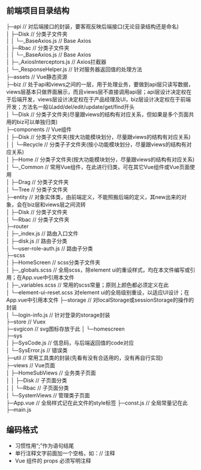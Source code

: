<!--
 * @Author: Billy
 * @Date: 2021-07-13 09:00:16
 * @LastEditors: Billy
 * @LastEditTime: 2022-03-08 19:55:32
 * @Description: v2.1
-->

## 前端项目目录结构

├─api  // 对后端接口的封装，要客观反映后端接口(无论目录结构还是命名)  
│  ├─Disk  // 分类子文件夹  
│  │  └─_BaseAxios.js // Base Axios  
│  ├─Rbac  // 分类子文件夹  
│  │  └─_BaseAxios.js // Base Axios  
│  ├─_AxiosInterceptors.js  // Axios拦截器  
│  └─_ResponseHelper.js  // 针对服务器返回值的处理方法  
├─assets  // Vue静态资源  
├─biz  // 处于api和views之间的一层，用于处理业务，要做到api层只读写数据，views层基本只做界面展示，而且views层不直接调用api层；api层设计决定权在于后端开发，views层设计决定权在于产品经理及UI，biz层设计决定权在于前端开发；方法名一般以add/del/edit/update/get/find开头  
│  └─Disk  // 分类子文件夹(尽量跟views的结构有对应关系，但如果是多个页面共用的biz可以单独归类)  
├─components  // Vue组件  
│  ├─Disk  // 分类子文件夹(按大功能模块划分，尽量跟views的结构有对应关系)  
│  │  └─Recycle  // 分类子子文件夹(按小功能模块划分，尽量跟views的结构有对应关系)  
│  ├─Home  // 分类子文件夹(按大功能模块划分，尽量跟views的结构有对应关系)   
│  └─_Common  // 常用Vue组件，在此进行归类，可在其它Vue组件或Vue页面使用  
│     ├─Drag  // 分类子文件夹  
│     └─Tree  // 分类子文件夹  
├─entity  // 对象实体类，由前端定义，不能照搬后端的定义，其new出来的对象，会在biz层和views层之间流转  
│  ├─Disk  // 分类子文件夹  
│  └─Rbac  // 分类子文件夹  
├─router  
│  ├─_index.js  // 路由入口文件   
│  ├─disk.js  // 路由子分类  
│  └─user-role-auth.js  // 路由子分类   
├─scss  
│  ├─HomeScreen  // scss分类子文件夹  
│  ├─_globals.scss  // 全局scss，除element ui的重设样式，均在本文件编写或引用；在App.vue中引用本文件  
│  ├─_variables.scss  // 常用的scss常量；原则上颜色都必须定义在此  
│  └─element-ui-reset.scss  对element ui的全局级别重设，以适应UI设计；在App.vue中引用本文件
├─storage  // 对localStorage或sessionStorage的操作的封装  
│  └─login-info.js  // 针对登录的storage封装   
├─store  // Vuex  
├─svgicon  // svg图标存放于此
│  └─homescreen  
├─sys  
│  ├─SysCode.js  // 信息码，与后端返回值的code对应  
│  └─SysError.js  // 错误类  
├─util  // 常用工具类的封装(先看有没有合适用的，没有再自行实现)  
├─views  // Vue页面  
│  ├─HomeSubViews  // 业务类子页面  
│  │  ├─Disk  // 子页面分类  
│  │  └─Rbac  // 子页面分类  
│  └─SystemViews  // 管理类子页面  
├─App.vue  // 全局样式记在此文件的style标签
├─const.js  // 全局常量记在此
├─main.js  

## 编码格式
* 习惯性用“;”作为语句结尾  
* 单行注释文字前面加一个空格，如：// 注释  
* Vue 组件的 props 必须写明注释  